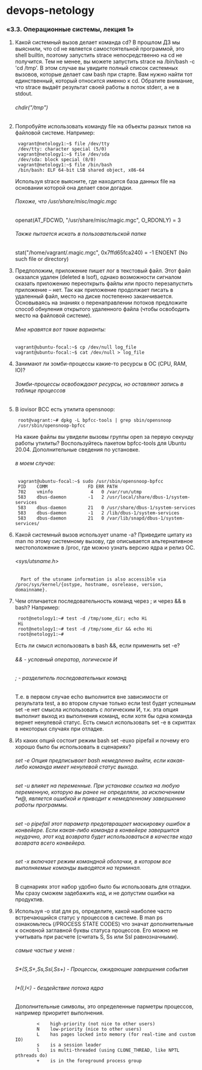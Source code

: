 # devops-netology

### «3.3. Операционные системы, лекция 1»
1. Какой системный вызов делает команда cd? В прошлом ДЗ мы выяснили, что cd не является самостоятельной программой, это shell builtin, поэтому запустить strace непосредственно на cd не получится. Тем не менее, вы можете запустить strace на /bin/bash -c 'cd /tmp'. В этом случае вы увидите полный список системных вызовов, которые делает сам bash при старте. Вам нужно найти тот единственный, который относится именно к cd. Обратите внимание, что strace выдаёт результат своей работы в поток stderr, а не в stdout.
    ###### chdir("/tmp")
    
2. Попробуйте использовать команду file на объекты разных типов на файловой системе. Например:

        vagrant@netology1:~$ file /dev/tty
        /dev/tty: character special (5/0)
        vagrant@netology1:~$ file /dev/sda
        /dev/sda: block special (8/0)
        vagrant@netology1:~$ file /bin/bash
        /bin/bash: ELF 64-bit LSB shared object, x86-64        
   Используя strace выясните, где находится база данных file на основании которой она делает свои догадки.
   ###### Похоже, что /usr/share/misc/magic.mgc
    openat(AT_FDCWD, "/usr/share/misc/magic.mgc", O_RDONLY) = 3
   ###### Также пытается искать в пользовательской папке
    stat("/home/vagrant/.magic.mgc", 0x7ffd65fca240) = -1 ENOENT (No such file or directory) 

3.  Предположим, приложение пишет лог в текстовый файл. Этот файл оказался удален (deleted в lsof), однако возможности сигналом сказать приложению переоткрыть файлы или просто перезапустить приложение – нет. Так как приложение продолжает писать в удаленный файл, место на диске постепенно заканчивается. Основываясь на знаниях о перенаправлении потоков предложите способ обнуления открытого удаленного файла (чтобы освободить место на файловой системе).
    ###### Мне нравятся вот такие варианты:
    
        vagrant@ubuntu-focal:~$ cp /dev/null log_file
        vagrant@ubuntu-focal:~$ cat /dev/null > log_file
    
4. Занимают ли зомби-процессы какие-то ресурсы в ОС (CPU, RAM, IO)?
    ###### Зомби-процессы освобождают ресурсы, но оставляют запись в таблице процессов
        
5. В iovisor BCC есть утилита opensnoop:

        root@vagrant:~# dpkg -L bpfcc-tools | grep sbin/opensnoop
        /usr/sbin/opensnoop-bpfcc

    На какие файлы вы увидели вызовы группы open за первую секунду работы утилиты? Воспользуйтесь пакетом bpfcc-tools для Ubuntu 20.04. Дополнительные сведения по установке.
    
   ###### в моем случае:
        vagrant@ubuntu-focal:~$ sudo /usr/sbin/opensnoop-bpfcc
        PID    COMM               FD ERR PATH
        702    vminfo              4   0 /var/run/utmp
        583    dbus-daemon        -1   2 /usr/local/share/dbus-1/system-services
        583    dbus-daemon        21   0 /usr/share/dbus-1/system-services
        583    dbus-daemon        -1   2 /lib/dbus-1/system-services
        583    dbus-daemon        21   0 /var/lib/snapd/dbus-1/system-services/
    
6. Какой системный вызов использует uname -a? Приведите цитату из man по этому системному вызову, где описывается альтернативное местоположение в /proc, где можно узнать версию ядра и релиз ОС.

    ###### <sys/utsname.h>
         Part of the utsname information is also accessible via /proc/sys/kernel/{ostype, hostname, osrelease, version,
       domainname}.      
   
7. Чем отличается последовательность команд через ; и через && в bash? Например:
        
        root@netology1:~# test -d /tmp/some_dir; echo Hi
        Hi
        root@netology1:~# test -d /tmp/some_dir && echo Hi
        root@netology1:~#
      Есть ли смысл использовать в bash &&, если применить set -e?
    ###### && - условный оператор, логическое И
    ###### ;  - разделитель последовательных команд
    Т.е. в первом случае echo выполнится вне зависимости от результата test, а во втором случае только если test будет успешным
    set -e нет смысла использовать с логическим И, т.к. эта опция выполнит выход из выполнения команд, если хотя бы одна команда вернет ненулевой статус.
    Есть смысл использовать set -e в скриптах в некоторых случаях при отладке.
    
 8. Из каких опций состоит режим bash set -euxo pipefail и почему его хорошо было бы использовать в сценариях?
 
    ###### set -e Опция предписывает bash немедленно выйти, если какая-либо команда имеет ненулевой статус выхода.
    ###### set -u влияет на переменные. При установке ссылка на любую переменную, которую вы ранее не определяли, за исключением $* и$@, является ошибкой и приводит к немедленному завершению работы программы.
    ###### set -o pipefail этот параметр предотвращает маскировку ошибок в конвейере. Если какая-либо команда в конвейере завершится неудачно, этот код возврата будет использоваться в качестве кода возврата всего конвейера.
    ###### set -x включает режим командной оболочки, в котором все выполняемые команды выводятся на терминал.
    
    В сценариях этот набор удобно было бы использовать для отладки. Мы сразу сможем задебажить код, и не допустим ошибки на продуктив.
        
 9. Используя -o stat для ps, определите, какой наиболее часто встречающийся статус у процессов в системе. В man ps ознакомьтесь (/PROCESS STATE CODES) что значат дополнительные к основной заглавной буквы статуса процессов. Его можно не учитывать при расчете (считать S, Ss или Ssl равнозначными).
    ###### самые частые у меня :
    ###### S*(S,S+,Ss,Ssl,Ss+) - Процессы, ожидающие завершения события
    ###### I*(I,I<) - бездействие потока ядра
    Дополнительные символы, это определенные парметры процессов, например приоритет выполнения.
                
                <    high-priority (not nice to other users)
                N    low-priority (nice to other users)
                L    has pages locked into memory (for real-time and custom IO)
                s    is a session leader
                l    is multi-threaded (using CLONE_THREAD, like NPTL pthreads do)
                +    is in the foreground process group
    